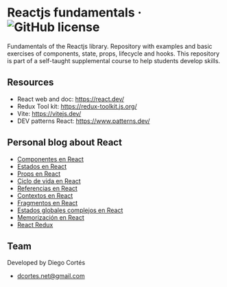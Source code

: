 # Reactjs fundamentals &middot; ![GitHub license](https://img.shields.io/badge/license-MIT-blue.svg)

Fundamentals of the Reactjs library. Repository with examples and basic exercises of components, state, props, lifecycle and hooks. This repository is part of a self-taught supplemental course to help students develop skills.

## Resources

- React web and doc: https://react.dev/
- Redux Tool kit: https://redux-toolkit.js.org/
- Vite: https://vitejs.dev/
- DEV patterns React: https://www.patterns.dev/

## Personal blog about React

- [Componentes en React](https://medium.com/@diego.coder/componentes-en-react-js-9a1444cddc52)
- [Estados en React](https://medium.com/@diego.coder/estados-en-react-js-hook-usestate-a8ceb548b4a1)
- [Props en React](https://medium.com/@diego.coder/propiedades-en-react-js-props-dc1d42c25c28)
- [Ciclo de vida en React](https://medium.com/@diego.coder/ciclo-de-vida-en-react-js-hook-useeffect-68d35cf287cf)
- [Referencias en React](https://medium.com/@diego.coder/referencias-en-react-js-hook-useref-4989e76925e2)
- [Contextos en React](https://medium.com/@diego.coder/contextos-en-react-js-hook-usecontext-440b948226e6)
- [Fragmentos en React](https://medium.com/@diego.coder/fragmentos-en-react-js-735d2874ccf0)
- [Estados globales complejos en React](https://medium.com/@diego.coder/estados-globales-complejos-en-react-js-hook-usereducer-620e90f75d1b)
- [Memorización en React](https://medium.com/@diego.coder/memorizaci%C3%B3n-en-react-js-hooks-usecallback-y-usememo-e7cf54e3689e)
- [React Redux](https://medium.com/@diego.coder/implementando-redux-en-react-js-redux-toolkit-86b82219584a)

## Team

Developed by Diego Cortés

- dcortes.net@gmail.com
